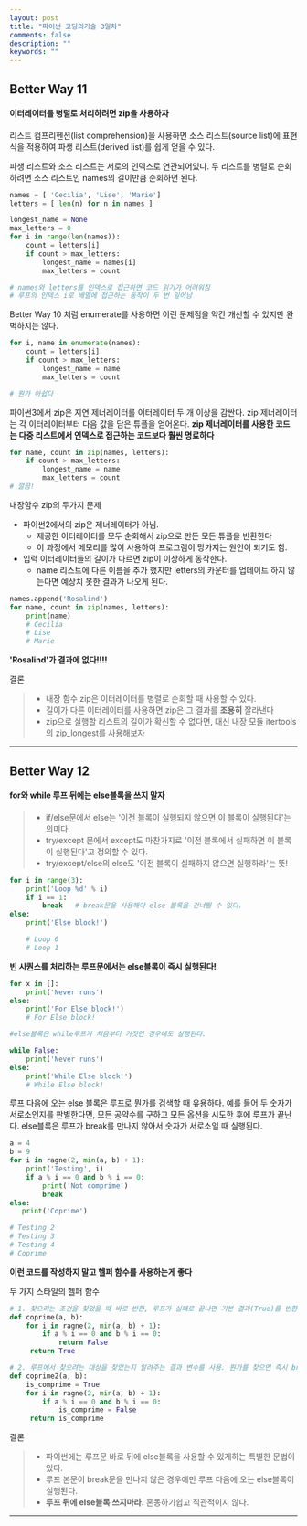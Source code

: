 ```yaml
---
layout: post
title: "파이썬 코딩의기술 3일차"
comments: false
description: ""
keywords: ""
---
```


## Better Way 11
#### 이터레이터를 병렬로 처리하려면 zip을 사용하자

리스트 컴프리헨션(list comprehension)을 사용하면 소스 리스트(source list)에 표현식을 적용하여 파생 리스트(derived list)를 쉽게 얻을 수 있다.


파생 리스트와 소스 리스트는 서로의 인덱스로 연관되어있다.
두 리스트를 병렬로 순회하려면 소스 리스트인 names의 길이만큼 순회하면 된다.

```python
names = [ 'Cecilia', 'Lise', 'Marie']
letters = [ len(n) for n in names ]

longest_name = None
max_letters = 0
for i in range(len(names)):
	count = letters[i]
    if count > max_letters:
    	longest_name = names[i]
        max_letters = count

# names와 letters를 인덱스로 접근하면 코드 읽기가 어려워짐
# 루프의 인덱스 i로 배열에 접근하는 동작이 두 번 일어남
```

Better Way 10 처럼 enumerate를 사용하면 이런 문제점을 약간 개선할 수 있지만 완벽하지는 않다.
```python
for i, name in enumerate(names):
	count = letters[i]
    if count > max_letters:
    	longest_name = name
        max_letters = count

# 뭔가 아쉽다
```

파이썬3에서 zip은 지연 제너레이터롤 이터레이터 두 개 이상을 감싼다.
zip 제너레이터는 각 이터레이터부터 다음 값을 담은 튜플을 얻어온다.
**zip 제너레이터를 사용한 코드는 다중 리스트에서 인덱스로 접근하는 코드보다 훨씬 명료하다**
```python
for name, count in zip(names, letters):
	if count > max_letters:
		longest_name = name
		max_letters = count
# 깔끔!        
```

내장함수 zip의 두가지 문제
+  파이썬2에서의 zip은 제너레이터가 아님.
	+ 제공한 이터레이터를 모두 순회해서 zip으로 만든 모든 튜플을 반환한다
	+ 이 과정에서 메모리를 많이 사용하여 프로그램이 망가지는 원인이 되기도 함.
+ 입력 이터레이터들의 길이가 다르면 zip이 이상하게 동작한다.
	+ name 리스트에 다른 이름을 추가 했지만 letters의 카운터를 업데이트 하지 않는다면 예상치 못한 결과가 나오게 된다.
```python
names.append('Rosalind')
for name, count in zip(names, letters):
	print(name)
	# Cecilia
	# Lise
	# Marie
```
 **'Rosalind'가 결과에 없다!!!!**

결론
> - 내장 함수 zip은 이터레이터를 병렬로 순회할 때 사용할 수 있다.
> - 길이가 다른 이터레이터를 사용하면 zip은 그 결과를 **조용히** 잘라낸다
> - zip으로 실행할 리스트의 길이가 확신할 수 없다면, 대신 내장 모듈 itertools의 zip_longest를 사용해보자

- - -

## Better Way 12
#### for와 while 루프 뒤에는 else블록을 쓰지 말자

> - if/else문에서 else는 '이전 블록이 실행되지 않으면 이 블록이 실행된다'는 의미다.
> - try/except 문에서 except도 마찬가지로 '이전 블록에서 실패하면 이 블록이 실행된다'고 정의할 수 있다.
> - try/except/else의 else도 '이전 블록이 실패하지 않으면 실행하라'는 뜻!

```python
for i in range(3):
    print('Loop %d' % i)
    if i == 1:
    	break 	# break문을 사용해야 else 블록을 건너뛸 수 있다.
else:
    print('Else block!')

    # Loop 0
    # Loop 1
```
**빈 시퀀스를 처리하는 루프문에서는 else블록이 즉시 실행된다!**
```python
for x in []:
    print('Never runs')
else:
    print('For Else block!')
    # For Else block!

#else블록은 while루프가 처음부터 거짓인 경우에도 실행된다.

while False:
    print('Never runs')
else:
    print('While Else block!')
    # While Else block!
```

루프 다음에 오는 else 블록은 루프로 뭔가를 검색할 때 유용하다.
예를 들어 두 숫자가 서로소인지를 판별한다면, 모든 공약수를 구하고 모든 옵션을 시도한 후에 루프가 끝난다.
else블록은 루프가 break를 만나지 않아서 숫자가 서로소일 때 실행된다.
```python
a = 4
b = 9
for i in ragne(2, min(a, b) + 1):
    print('Testing', i)
    if a % i == 0 and b % i == 0:
        print('Not comprime')
        break
else:
   print('Coprime')

# Testing 2
# Testing 3
# Testing 4
# Coprime
```
**이런 코드를 작성하지 말고 헬퍼 함수를 사용하는게 좋다**

두 가지 스타일의 헬퍼 함수
```python
# 1. 찾으려는 조건을 찾았을 때 바로 반환, 루프가 실패로 끝나면 기본 결과(True)를 반환.
def coprime(a, b):
    for i in ragne(2, min(a, b) + 1):
        if a % i == 0 and b % i == 0:
            return False
     return True

# 2. 루프에서 찾으려는 대상을 찾았는지 알려주는 결과 변수를 사용. 뭔가를 찾으면 즉시 break로 루프를 중단.
def coprime2(a, b):
    is_comprime = True
    for i in ragne(2, min(a, b) + 1):
        if a % i == 0 and b % i == 0:
            is_comprime = False
     return is_comprime
```

결론
> - 파이썬에는 루프문 바로 뒤에 else블록을 사용할 수 있게하는 특별한 문법이 있다.
> - 루프 본문이 break문을 만나지 않은 경우에만 루프 다음에 오는 else블록이 실행된다.
> - **루프 뒤에 else블록 쓰지마라.** 혼동하기쉽고 직관적이지 않다.


- - -
